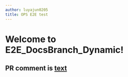 ```yaml
---
author: luyajun0205
title: OPS E2E test
---
```


# Welcome to E2E_DocsBranch_Dynamic!

## PR comment is [text](./text)
